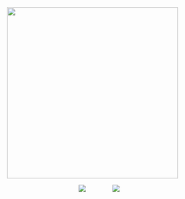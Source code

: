 <div id="header" align="center">
<a href="https://www.youtube.com/watch?v=GAsJdthIvbQ">
  <img src="https://file.garden/Z3bN9S1OK095pmVR/Untitled228_20241222125518.png" alt=" " width="384" height="384">
</a>
<div id="header" align="center">

 ㅤㅤ [![](https://file.garden/Z3bN9S1OK095pmVR/%2B-SENTRY%20(1).png)](https://sntry.cc/helel) ㅤㅤㅤ ㅤ[![](https://file.garden/Z3bN9S1OK095pmVR/%2B-ATABOOK%20(1).png)](https://helel.atabook.org/)
<div id="header" align="center">

